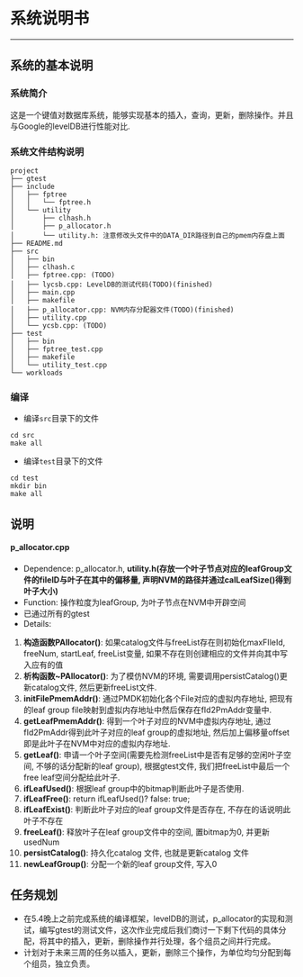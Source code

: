 # 系统说明书
----
## 系统的基本说明
### 系统简介
这是一个键值对数据库系统，能够实现基本的插入，查询，更新，删除操作。并且与Google的levelDB进行性能对比.
### 系统文件结构说明
```
project
├── gtest
├── include
│   ├── fptree
│   │   └── fptree.h
│   └── utility
│       ├── clhash.h
│       ├── p_allocator.h
│       └── utility.h: 注意修改头文件中的DATA_DIR路径到自己的pmem内存盘上面 
├── README.md
├── src
│   ├── bin
│   ├── clhash.c
│   ├── fptree.cpp: (TODO)
│   ├── lycsb.cpp: LevelDB的测试代码(TODO)(finished)
│   ├── main.cpp
│   ├── makefile
│   ├── p_allocator.cpp: NVM内存分配器文件(TODO)(finished)
│   ├── utility.cpp
│   └── ycsb.cpp: (TODO)
├── test
│   ├── bin
│   ├── fptree_test.cpp
│   ├── makefile
│   └── utility_test.cpp
└── workloads
```
### 编译
- 编译`src`目录下的文件
```
cd src
make all
```
- 编译`test`目录下的文件
```
cd test
mkdir bin
make all
```
## 说明
#### p_allocator.cpp

- Dependence: p_allocator.h, **utility.h(存放一个叶子节点对应的leafGroup文件的fileID与叶子在其中的偏移量, 声明NVM的路径并通过calLeafSize()得到叶子大小)**
- Function: 操作粒度为leafGroup, 为叶子节点在NVM中开辟空间
- 已通过所有的gtest
- Details:

1. **构造函数PAllocator()**: 如果catalog文件与freeList存在则初始化maxFIleId, freeNum, startLeaf, freeList变量, 如果不存在则创建相应的文件并向其中写入应有的值
2. **析构函数~PAllocator()**: 为了模仿NVM的环境, 需要调用persistCatalog()更新catalog文件, 然后更新freeList文件.
3. **initFilePmemAddr()**: 通过PMDK初始化各个File对应的虚拟内存地址, 把现有的leaf group file映射到虚拟内存地址中然后保存在fId2PmAddr变量中.
4. **getLeafPmemAddr()**: 得到一个叶子对应的NVM中虚拟内存地址, 通过fId2PmAddr得到此叶子对应的leaf group的虚拟地址, 然后加上偏移量offset即是此叶子在NVM中对应的虚拟内存地址.
5. **getLeaf()**: 申请一个叶子空间(需要先检测freeList中是否有足够的空闲叶子空间, 不够的话分配新的leaf group), 根据gtest文件, 我们把freeList中最后一个free leaf空间分配给此叶子.
6. **ifLeafUsed()**: 根据leaf group中的bitmap判断此叶子是否使用.
7. **ifLeafFree()**: return ifLeafUsed()? false: true;
8. **ifLeafExist()**: 判断此叶子对应的leaf group文件是否存在, 不存在的话说明此叶子不存在
9. **freeLeaf()**: 释放叶子在leaf group文件中的空间, 置bitmap为0, 并更新usedNum
10. **persistCatalog()**: 持久化catalog 文件, 也就是更新catalog 文件
11. **newLeafGroup()**: 分配一个新的leaf group文件, 写入0



## 任务规划
- 在5.4晚上之前完成系统的编译框架，levelDB的测试，p_allocator的实现和测试，编写gtest的测试文件，这次作业完成后我们商讨一下剩下代码的具体分配，将其中的插入，更新，删除操作并行处理，各个组员之间并行完成。
- 计划对于未来三周的任务以插入，更新，删除三个操作，为单位均匀分配到每个组员，独立负责。